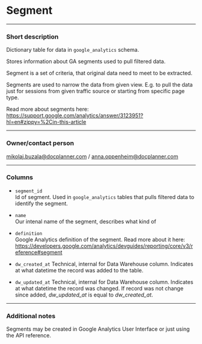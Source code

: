 # Segment

---
### Short description

Dictionary table for data in `google_analytics` schema.

Stores information about GA segments used to pull filtered data.

Segment is a set of criteria, that original data need to meet to be extracted.

Segments are used to narrow the data from given view.
E.g. to pull the data just for sessions from given traffic source or starting from specific page type.

Read more about segments here: https://support.google.com/analytics/answer/3123951?hl=en#zippy=%2Cin-this-article



---
### Owner/contact person
mikolaj.buzala@docplanner.com / anna.oppenheim@docplanner.com

---
### Columns
- `segment_id`<br>
Id of segment. Used in `google_analytics` tables that pulls filtered data to identify the segment.


- `name`<br>
  Our intenal name of the segment, describes what kind of


- `definition`<br>
Google Analytics definition of the segment. Read more about it here: https://developers.google.com/analytics/devguides/reporting/core/v3/reference#segment


- `dw_created_at`
Technical, internal for Data Warehouse column.
Indicates at what datetime the record was added to the table.


- `dw_updated_at`
Technical, internal for Data Warehouse column.
Indicates at what datetime the record was changed.
If record was not change since added, *dw_updated_at* is equal to *dw_created_at*.

---
### Additional notes

Segments may be created in Google Analytics User Interface or just using the API reference.
